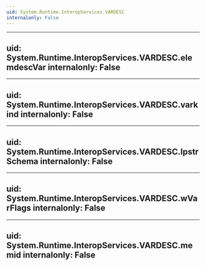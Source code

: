 ```yaml
---
uid: System.Runtime.InteropServices.VARDESC
internalonly: False
---
```


---
uid: System.Runtime.InteropServices.VARDESC.elemdescVar
internalonly: False
---

---
uid: System.Runtime.InteropServices.VARDESC.varkind
internalonly: False
---

---
uid: System.Runtime.InteropServices.VARDESC.lpstrSchema
internalonly: False
---

---
uid: System.Runtime.InteropServices.VARDESC.wVarFlags
internalonly: False
---

---
uid: System.Runtime.InteropServices.VARDESC.memid
internalonly: False
---
